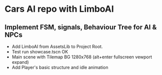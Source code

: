 # Cars AI repo with LimboAI
## Implement FSM, signals, Behaviour Tree for AI & NPCs
- Add LimboAI from AssetsLib to Project Root.
- Test run showcase.tscn OK
- Main scene with Tilemap BG 1280x768 (alt+enter fullscreen vewport expand)
- Add Player's basic structure and idle animation

